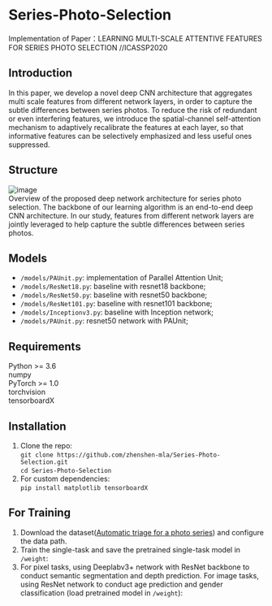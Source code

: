 # Series-Photo-Selection

  Implementation of Paper：LEARNING MULTI-SCALE ATTENTIVE FEATURES FOR SERIES PHOTO SELECTION //ICASSP2020   
  
## Introduction
  In this paper, we develop a novel deep CNN architecture that aggregates multi scale features from different network layers, in order to capture the subtle differences between series photos. To reduce the risk of redundant or even interfering features, we introduce the spatial-channel self-attention mechanism to adaptively recalibrate the features at each layer, so that informative features can be selectively emphasized and less useful ones suppressed.   
  
## Structure
![image](https://github.com/zhenshen-mla/Series-Photo-Selection/blob/master/examples/structure.png)  
   Overview of the proposed deep network architecture for series photo selection. The backbone of our learning algorithm is an end-to-end deep CNN architecture. In our study, features from different network layers are jointly leveraged to help capture the subtle differences between series photos.  
  
## Models
  * `/models/PAUnit.py`: implementation of Parallel Attention Unit;  
  * `/models/ResNet18.py`: baseline with resnet18 backbone;  
  * `/models/ResNet50.py`: baseline with resnet50 backbone;  
  * `/models/ResNet101.py`: baseline with resnet101 backbone;  
  * `/models/Inceptionv3.py`: baseline with Inception network;  
  * `/models/PAUnit.py`: resnet50 network with PAUnit;   
  
## Requirements  

  Python >= 3.6  
  numpy  
  PyTorch >= 1.0  
  torchvision  
  tensorboardX
  

## Installation
  1. Clone the repo:   
    ```
    git clone https://github.com/zhenshen-mla/Series-Photo-Selection.git   
    ```   
    ```
    cd Series-Photo-Selection  
    ```
  2. For custom dependencies:   
    ```
    pip install matplotlib tensorboardX   
    ```
## For Training   
  1. Download the dataset([Automatic triage for a photo series](https://phototriage.cs.princeton.edu/dataset.html)) and configure the data path.   
  2. Train the single-task and save the pretrained single-task model in `/weight`:   
  3. For pixel tasks, using Deeplabv3+ network with ResNet backbone to conduct semantic segmentation and depth prediction. For image tasks, using ResNet network to conduct age prediction and gender classification (load pretrained model in `/weight`):   
  
